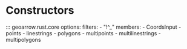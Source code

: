 # Constructors

::: geoarrow.rust.core
    options:
      filters:
        - "!^_"
      members:
        - CoordsInput
        - points
        - linestrings
        - polygons
        - multipoints
        - multilinestrings
        - multipolygons
